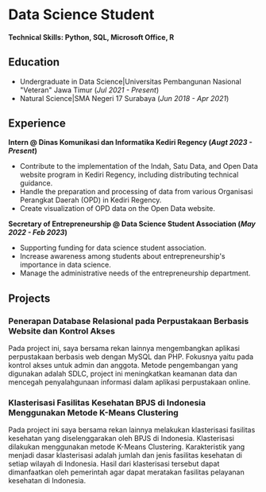 # Data Science Student

#### Technical Skills: Python, SQL, Microsoft Office, R

## Education
- Undergraduate in Data Science|Universitas Pembangunan Nasional "Veteran" Jawa Timur (_Jul 2021 - Present_)
- Natural Science|SMA Negeri 17 Surabaya (_Jun 2018 - Apr 2021_)

## Experience
**Intern @ Dinas Komunikasi dan Informatika Kediri Regency (_Augt 2023 - Present_)**
- Contribute to the implementation of the Indah, Satu Data, and Open Data website program in Kediri Regency, including distributing technical guidance.
- Handle the preparation and processing of data from various Organisasi Perangkat Daerah (OPD) in Kediri Regency.
- Create visualization of OPD data on the Open Data website.

**Secretary of Entrepreneurship @ Data Science Student Association (_May 2022 - Feb 2023_)**
- Supporting funding for data science student association.
- Increase awareness among students about entrepreneurship's importance in data science.
- Manage the administrative needs of the entrepreneurship department.

## Projects
### Penerapan Database Relasional pada Perpustakaan Berbasis Website dan Kontrol Akses

Pada project ini, saya bersama rekan lainnya mengembangkan aplikasi perpustakaan berbasis web dengan MySQL dan PHP. Fokusnya yaitu pada kontrol akses untuk admin dan anggota. Metode pengembangan yang digunakan adalah SDLC, project ini meningkatkan keamanan data dan mencegah penyalahgunaan informasi dalam aplikasi perpustakaan online.

### Klasterisasi Fasilitas Kesehatan BPJS di Indonesia Menggunakan Metode K-Means Clustering

Pada project ini saya bersama rekan lainnya melakukan klasterisasi fasilitas kesehatan yang diselenggarakan oleh BPJS di Indonesia. Klasterisasi dilakukan menggunakan metode K-Means Clustering. Karakteristik yang menjadi dasar klasterisasi adalah jumlah dan jenis fasilitas kesehatan di setiap wilayah di Indonesia. Hasil dari klasterisasi tersebut dapat dimanfaatkan oleh pemerintah agar dapat meratakan fasilitas pelayanan kesehatan di Indonesia.
